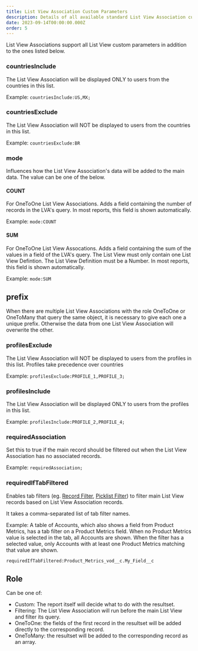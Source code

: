 ```yaml
---
title: List View Association Custom Parameters
description: Details of all available standard List View Association custom parameters
date: 2023-09-14T00:00:00.000Z
order: 5
---
```


List View Associations support all List View custom parameters in addition to the ones listed below.

### countriesInclude

The List View Association will be displayed ONLY to users from the countries in this list.

Example: `countriesInclude:US,MX;`

### countriesExclude

The List View Association will NOT be displayed to users from the countries in this list.

Example: `countriesExclude:BR`

### mode

Influences how the List View Association's data will be added to the main data. The value can be one of the below.

#### COUNT

For OneToOne List View Associations. Adds a field containing the number of records in the LVA's query. In most reports, this field is shown automatically.

Example: `mode:COUNT`

#### SUM

For OneToOne List View Assocations. Adds a field containing the sum of the values in a field of the LVA's query. The List View must only contain one List View Defintion. The List View Definition must be a Number. In most reports, this field is shown automatically.

Example: `mode:SUM`

## prefix

When there are multiple List View Associations with the role OneToOne or OneToMany that query the same object, it is necessary to give each one a unique prefix. Otherwise the data from one List View Association will overwrite the other.

### profilesExclude

The List View Association will NOT be displayed to users from the profiles in this list. Profiles take precedence over countries

Example: `profilesExclude:PROFILE_1,PROFILE_3;`

### profilesInclude

The List View Association will be displayed ONLY to users from the profiles in this list.

Example: `profilesInclude:PROFILE_2,PROFILE_4;`

### requiredAssociation

Set this to true if the main record should be filtered out when the List View Association has no associated records.

Example: `requiredAssociation;`

### requiredIfTabFiltered

Enables tab filters (eg. [Record Filter](/reports/record-filter), [Picklist Filter](/reports/picklist-filter)) to filter main List View records based on List View Association records.

It takes a comma-separated list of tab filter names.

Example: A table of Accounts, which also shows a field from Product Metrics, has a tab filter on a Product Metrics field. When no Product Metrics value is selected in the tab, all Accounts are shown. When the filter has a selected value, only Accounts with at least one Product Metrics matching that value are shown.

`requiredIfTabFiltered:Product_Metrics_vod__c.My_Field__c`

## Role

Can be one of:

- Custom: The report itself will decide what to do with the resultset.
- Filtering: The List View Association will run before the main List View and filter its query.
- OneToOne: the fields of the first record in the resultset will be added directly to the corresponding record.
- OneToMany: the resultset will be added to the corresponding record as an array.

